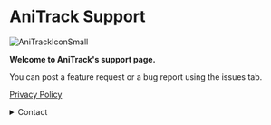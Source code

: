 # AniTrack Support
![AniTrackIconSmall](https://user-images.githubusercontent.com/77489948/161390767-b3ffef4e-1981-4e41-aff4-aa869b6e66b3.png)


**Welcome to AniTrack's support page.**

You can post a feature request or a bug report using the issues tab.


[Privacy Policy](PrivacyPolicy.md)

<details>
  <summary>Contact</summary>
  
  For further issues concerning the app, please use the email below for contact.
  
**anitrackapp@gmail.com**
  
</details>




